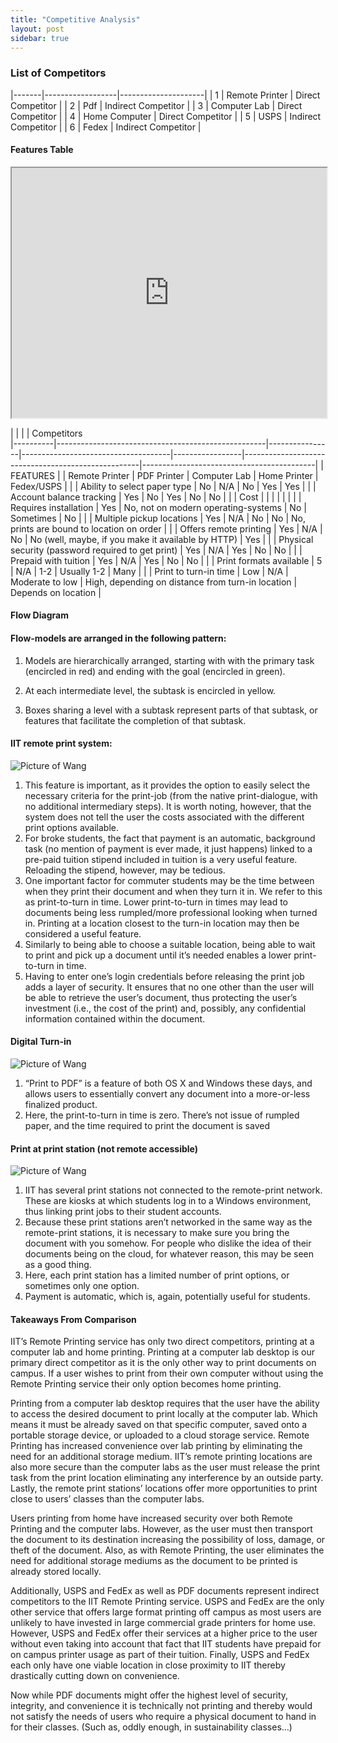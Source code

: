 ```yaml
---
title: "Competitive Analysis"
layout: post
sidebar: true
---
```


### List of Competitors


|-------|------------------|---------------------|
|   1   | Remote Printer   | Direct Competitor   |
|   2   | Pdf              | Indirect Competitor |
|   3   | Computer Lab     | Direct Competitor   |
|   4   | Home Computer    | Direct Competitor   |
|   5   | USPS             | Indirect Competitor |
|   6   | Fedex            | Indirect Competitor |


#### Features Table

<iframe src="https://docs.google.com/spreadsheets/d/16qY0PBBSjVef68VTGueCC7on8Iiic_D3aZ7q7HgZe-4/edit#gid=0&amp;single=true&amp;widget=true&amp;headers=false" width="100%" height="400px"></iframe>

|          |                                                    |    | Competitors                       
|----------|----------------------------------------------------|----------------|-------------------------------------|-----------------|----------------------------------------------------|-------------------------------------------|
| FEATURES |                                                    | Remote Printer | PDF Printer                         | Computer Lab    | Home Printer                                       | Fedex/USPS                                |
|          | Ability to select paper type                       | No             | N/A                                 | No              | Yes                                                | Yes                                       |
|          | Account balance tracking                           | Yes            | No                                  | Yes             | No                                                 | No                                        |
|          | Cost                                               |                |                                     |                 |                                                    |                                           |
|          | Requires installation                              | Yes            | No, not on modern operating-systems | No              | Sometimes                                          | No                                        |
|          | Multiple pickup locations                          | Yes            | N/A                                 | No              | No                                                 | No, prints are bound to location on order |
|          | Offers remote printing                             | Yes            | N/A                                 | No              | No (well, maybe, if you make it available by HTTP) | Yes                                       |
|          | Physical security (password required to get print) | Yes            | N/A                                 | Yes             | No                                                 | No                                        |
|          | Prepaid with tuition                               | Yes            | N/A                                 | Yes             | No                                                 | No                                        |
|          | Print formats available                            | 5              | N/A                                 | 1-2             | Usually 1-2                                        | Many                                      |
|          | Print to turn-in time                              | Low            | N/A                                 | Moderate to low | High, depending on distance from turn-in location  | Depends on location                       |


#### Flow Diagram

#### Flow-models are arranged in the following pattern:

1. Models are hierarchically arranged, starting with with the primary task (encircled in red) and ending with the goal (encircled in green).

2. At each intermediate level, the subtask is encircled in yellow.

3. Boxes sharing a level with a subtask represent parts of that subtask, or features that facilitate the completion of that subtask.


#### IIT remote print system:

![Picture of Wang](/images/competitive-analysis-1.png)

1. This feature is important, as it provides the option to easily select the necessary criteria for the print-job (from the native print-dialogue, with no additional intermediary steps).  It is worth noting, however, that the system does not tell the user the costs associated with the different print options available.
2. For broke students, the fact that payment is an automatic, background task (no mention of payment is ever made, it just happens) linked to a pre-paid tuition stipend included in tuition is a very useful feature.  Reloading the stipend, however, may be tedious.
3. One important factor for commuter students may be the time between when they print their document and when they turn it in.  We refer to this as print-to-turn in time.  Lower print-to-turn in times may lead to documents being less rumpled/more professional looking when turned in.  Printing at a location closest to the turn-in location may then be considered a useful feature.
4. Similarly to being able to choose a suitable location, being able to wait to print and pick up a document until it’s needed enables a lower print-to-turn in time.
5. Having to enter one’s login credentials before releasing the print job adds a layer of security.  It ensures that no one other than the user will be able to retrieve the user’s document, thus protecting the user’s investment (i.e., the cost of the print) and, possibly, any confidential information contained within the document.

#### Digital Turn-in

![Picture of Wang](/images/competitive-analysis-2.png)

1. “Print to PDF” is a feature of both OS X and Windows these days, and allows users to essentially convert any document into a more-or-less finalized product.
2. Here, the print-to-turn in time is zero.  There’s not issue of rumpled paper, and the time required to print the document is saved


#### Print at print station (not remote accessible)

![Picture of Wang](/images/competitive-analysis-3.png)

1. IIT has several print stations not connected to the remote-print network.  These are kiosks at which students log in to a Windows environment, thus linking print jobs to their student accounts.
2. Because these print stations aren’t networked in the same way as the remote-print stations, it is necessary to make sure you bring the document with you somehow.  For people who dislike the idea of their documents being on the cloud, for whatever reason, this may be seen as a good thing. 
3. Here, each print station has a limited number of print options, or sometimes only one option.
4. Payment is automatic, which is, again, potentially useful for students.





#### Takeaways From Comparison

IIT’s Remote Printing service has only two direct competitors, printing at a computer lab and home printing. Printing at a computer lab desktop is our primary direct competitor as it is the only other way to print documents on campus.  If a user wishes to print from their own computer without using the Remote Printing service their only option becomes home printing.

Printing from a computer lab desktop requires that the user have the ability to access the desired document to print locally at the computer lab. Which means it must be already saved on that specific computer, saved onto a portable storage device, or uploaded to a cloud storage service.  Remote Printing has increased convenience over lab printing by eliminating the need for an additional storage medium.  IIT’s remote printing locations are also more secure than the computer labs as the user must release the print task from the print location eliminating any interference by an outside party. Lastly, the remote print stations’ locations offer more opportunities to print close to users’ classes than the computer labs.

Users printing from home have increased security over both Remote Printing and the computer labs. However, as the user must then transport the document to its destination increasing the possibility of loss, damage, or theft of the document. Also, as with Remote Printing, the user eliminates the need for additional storage mediums as the document to be printed is already stored locally. 

Additionally, USPS and FedEx as well as PDF documents represent indirect competitors to the IIT Remote Printing service. USPS and FedEx are the only other service that offers large format printing off campus as most users are unlikely to have invested in large commercial grade printers for home use. However, USPS and FedEx offer their services at a higher price to the user without even taking into account that fact that IIT students have prepaid for on campus printer usage as part of their tuition.  Finally, USPS and FedEx each only have one viable location in close proximity to IIT thereby drastically cutting down on convenience.

Now while PDF documents might offer the highest level of security, integrity, and convenience it is technically not printing and thereby would not satisfy the needs of users who require a physical document to hand in for their classes. (Such as, oddly enough,  in sustainability classes…)
